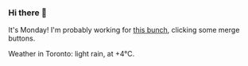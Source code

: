 ### Hi there :wave:

It's Monday! I'm probably working for [this bunch](https://github.com/kohofinancial), clicking some merge buttons.

Weather in Toronto: light rain, at +4°C.
